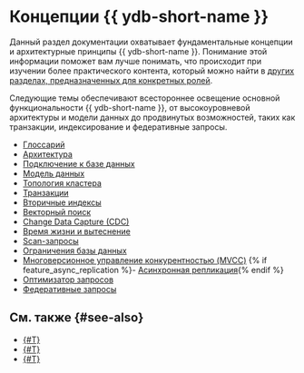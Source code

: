 # Концепции {{ ydb-short-name }}

Данный раздел документации охватывает фундаментальные концепции и архитектурные принципы {{ ydb-short-name }}. Понимание этой информации поможет вам лучше понимать, что происходит при изучении более практического контента, который можно найти в [других разделах, предназначенных для конкретных ролей](#see-also).

Следующие темы обеспечивают всестороннее освещение основной функциональности {{ ydb-short-name }}, от высокоуровневой архитектуры и модели данных до продвинутых возможностей, таких как транзакции, индексирование и федеративные запросы.

- [Глоссарий](glossary.md)
- [Архитектура](architecture.md)
- [Подключение к базе данных](connect.md)
- [Модель данных](datamodel/index.md)
- [Топология кластера](topology.md)
- [Транзакции](transactions.md)
- [Вторичные индексы](secondary_indexes.md)
- [Векторный поиск](vector_search.md)
- [Change Data Capture (CDC)](cdc.md)
- [Время жизни и вытеснение](ttl.md)
- [Scan-запросы](scan_query.md)
- [Ограничения базы данных](limits-ydb.md)
- [Многоверсионное управление конкурентностью (MVCC)](mvcc.md)
{% if feature_async_replication %}- [Асинхронная репликация](async-replication.md){% endif %}
- [Оптимизатор запросов](optimizer.md)
- [Федеративные запросы](federated_query/index.md)

## См. также {#see-also}

- [{#T}](../devops/index.md)
- [{#T}](../dev/index.md)
- [{#T}](../security/index.md)
